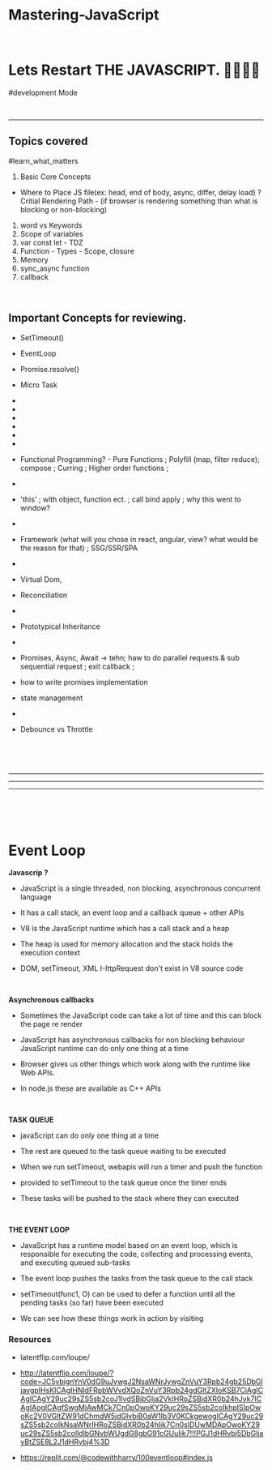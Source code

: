 # Mastering-JavaScript

<br>

# Lets Restart THE JAVASCRIPT. 🧡👨‍💻🤖   

#development Mode

<br>
<hr/>

## Topics covered
#learn_what_matters

1. Basic Core Concepts
-  Where to Place JS file(ex: head, end of body, async, differ, delay load) ? Critial Rendering Path - (if browser is rendering something than what is blocking or non-blocking)

1. word vs Keywords
2. Scope of variables
3. var const let - TDZ
4. Function - Types - Scope, closure
5. Memory
6. sync_async function
7. callback



<br>



## Important Concepts for reviewing.

- SetTimeout()
- EventLoop
- Promise.resolve()
- Micro Task
- 

-   
- 
- 
- 
- 
- Functional Programming? - Pure Functions ; Polyfill (map, filter reduce); compose ; Curring ; Higher order functions ;
- 
- 'this' ; with object, function  ect. ; call bind apply ; why this went to window? 
- 
- Framework (what will you chose in react, angular, view? what would be the reason for that) ; SSG/SSR/SPA 
- 
- Virtual Dom,
- Reconciliation
- 
- Prototypical Inheritance
- 
- Promises, Async, Await -> tehn;  haw to do parallel requests & sub sequential request ; exit callback ; 
- how to write promises implementation 
- state management 
- 
- Debounce vs Throttle


<br> <br> <br>
<hr> <hr> <hr>
<br> <br> <br>

# Event Loop

**Javascrip ?**
- JavaScript is a single threaded, non blocking, asynchronous concurrent language

- It has a call stack, an event loop and a callback queue + other APIs

- V8 is the JavaScript runtime which has a call stack and a heap

- The heap is used for memory allocation and the stack holds the execution context

- DOM, setTimeout, XML I-IttpRequest don't exist in V8 source code

<br>

**Asynchronous callbacks**

- Sometimes the JavaScript code can take a lot of time and this can block the page re render

- JavaScript has asynchronous callbacks for non blocking behaviour JavaScript runtime can do only one thing at a time

- Browser gives us other things which work along with the runtime like Web APIs.

- In node.js these are available as C++ APIs

<br/>

**TASK QUEUE**

- javaScript can do only one thing at a time

- The rest are queued to the task queue waiting to be executed

- When we run setTimeout, webapis will run a timer and push the function

- provided to setTimeout to the task queue once the timer ends

- These tasks will be pushed to the stack where they can executed

<br/>

**THE EVENT LOOP**

- JavaScript has a runtime model based on an event loop, which is responsible for executing the code, collecting and processing events, and executing queued sub-tasks

- The event loop pushes the tasks from the task queue to the call stack

- setTimeout(func1, O) can be used to defer a function until all the pending tasks (so far) have been executed

- We can see how these things work in action by visiting

### Resources

- latentflip.com/loupe/

- http://latentflip.com/loupe/?code=JC5vbignYnV0dG9uJywgJ2NsaWNrJywgZnVuY3Rpb24gb25DbGljaygpIHsKICAgIHNldFRpbWVvdXQoZnVuY3Rpb24gdGltZXIoKSB7CiAgICAgICAgY29uc29sZS5sb2coJ1lvdSBjbGlja2VkIHRoZSBidXR0b24hJyk7ICAgIAogICAgfSwgMjAwMCk7Cn0pOwoKY29uc29sZS5sb2coIkhpISIpOwoKc2V0VGltZW91dChmdW5jdGlvbiB0aW1lb3V0KCkgewogICAgY29uc29sZS5sb2coIkNsaWNrIHRoZSBidXR0b24hIik7Cn0sIDUwMDApOwoKY29uc29sZS5sb2coIldlbGNvbWUgdG8gbG91cGUuIik7!!!PGJ1dHRvbj5DbGljayBtZSE8L2J1dHRvbj4%3D

- https://replit.com/@codewithharry/100eventloop#index.js